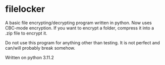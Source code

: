 # filelocker
A basic file encrypting/decrypting program written in python.
Now uses CBC-mode encryption.
If you want to encrypt a folder, compress it into a .zip file to encrypt it.

Do not use this program for anything other than testing. It is not perfect and can/will probably break somehow.

Written on python 3.11.2
